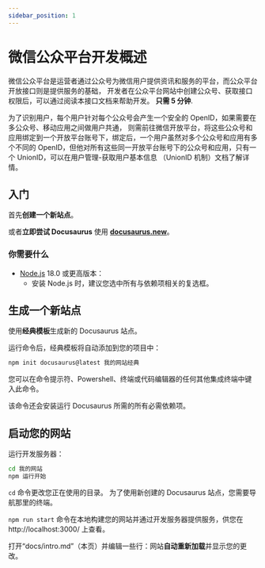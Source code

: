 ```yaml
---
sidebar_position: 1
---
```


# 微信公众平台开发概述

微信公众平台是运营者通过公众号为微信用户提供资讯和服务的平台，而公众平台开放接口则是提供服务的基础，
开发者在公众平台网站中创建公众号、获取接口权限后，可以通过阅读本接口文档来帮助开发。 **只需 5 分钟**.

为了识别用户，每个用户针对每个公众号会产生一个安全的 OpenID，如果需要在多公众号、移动应用之间做用户共通，
则需前往微信开放平台，将这些公众号和应用绑定到一个开放平台账号下，绑定后，一个用户虽然对多个公众号和应用有多个不同的
OpenID，但他对所有这些同一开放平台账号下的公众号和应用，只有一个 UnionID，可以在用户管理-获取用户基本信息
（UnionID 机制）文档了解详情。

## 入门

首先**创建一个新站点**。

或者**立即尝试 Docusaurus** 使用 **[docusaurus.new](https://docusaurus.new)**。

### 你需要什么

- [Node.js](https://nodejs.org/en/download/) 18.0 或更高版本：
  - 安装 Node.js 时，建议您选中所有与依赖项相关的复选框。

## 生成一个新站点

使用**经典模板**生成新的 Docusaurus 站点。

运行命令后，经典模板将自动添加到您的项目中：

```bash
npm init docusaurus@latest 我的网站经典
```

您可以在命令提示符、Powershell、终端或代码编辑器的任何其他集成终端中键入此命令。

该命令还会安装运行 Docusaurus 所需的所有必需依赖项。

## 启动您的网站

运行开发服务器：

```bash
cd 我的网站
npm 运行开始
```

`cd` 命令更改您正在使用的目录。 为了使用新创建的 Docusaurus 站点，您需要导航那里的终端。

`npm run start` 命令在本地构建您的网站并通过开发服务器提供服务，供您在 http://localhost:3000/ 上查看。

打开“docs/intro.md”（本页）并编辑一些行：网站**自动重新加载**并显示您的更改。
